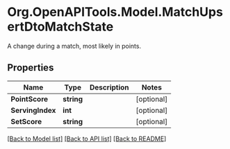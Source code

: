 # Org.OpenAPITools.Model.MatchUpsertDtoMatchState
A change during a match, most likely in points.

## Properties

Name | Type | Description | Notes
------------ | ------------- | ------------- | -------------
**PointScore** | **string** |  | [optional] 
**ServingIndex** | **int** |  | [optional] 
**SetScore** | **string** |  | [optional] 

[[Back to Model list]](../README.md#documentation-for-models) [[Back to API list]](../README.md#documentation-for-api-endpoints) [[Back to README]](../README.md)

